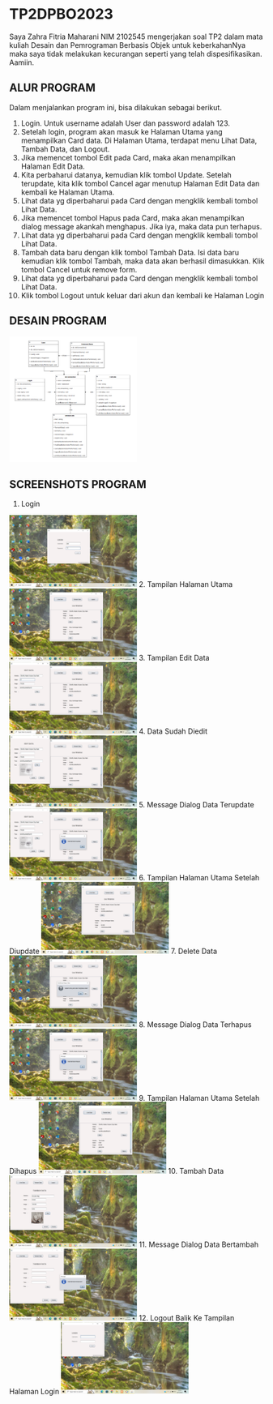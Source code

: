 # TP2DPBO2023

Saya Zahra Fitria Maharani NIM 2102545 mengerjakan soal TP2 dalam mata kuliah Desain dan Pemrograman Berbasis Objek untuk keberkahanNya maka saya tidak melakukan kecurangan seperti yang telah dispesifikasikan. Aamiin.

## ALUR PROGRAM

Dalam menjalankan program ini, bisa dilakukan sebagai berikut.

1. Login. Untuk username adalah User dan password adalah 123.
2. Setelah login, program akan masuk ke Halaman Utama yang menampilkan Card data. Di Halaman Utama, terdapat menu Lihat Data, Tambah Data, dan Logout.
3. Jika memencet tombol Edit pada Card, maka akan menampilkan Halaman Edit Data. 
4. Kita perbaharui datanya, kemudian klik tombol Update. Setelah terupdate, kita klik tombol Cancel agar menutup Halaman Edit Data dan kembali ke Halaman Utama.
5. Lihat data yg diperbaharui pada Card dengan mengklik kembali tombol Lihat Data.
6. Jika memencet tombol Hapus pada Card, maka akan menampilkan dialog message akankah menghapus. Jika iya, maka data pun terhapus.
7. Lihat data yg diperbaharui pada Card dengan mengklik kembali tombol Lihat Data.
8. Tambah data baru dengan klik tombol Tambah Data. Isi data baru kemudian klik tombol Tambah, maka data akan berhasil dimasukkan. Klik tombol Cancel untuk remove form.
9. Lihat data yg diperbaharui pada Card dengan mengklik kembali tombol Lihat Data.
10. Klik tombol Logout untuk keluar dari akun dan kembali ke Halaman Login

## DESAIN PROGRAM

<img src="https://github.com/zahraftrm/TP2DPBO2023/blob/main/Desain%20Program.png" width=50% height=50%>

## SCREENSHOTS PROGRAM

1. Login
<img src="https://github.com/zahraftrm/TP2DPBO2023/blob/main/Screenshots/1.%20Login.png" width=50% height=50%>
2. Tampilan Halaman Utama
<img src="https://github.com/zahraftrm/TP2DPBO2023/blob/main/Screenshots/2.%20Tampilan%20Halaman%20Utama.png" width=50% height=50%>
3. Tampilan Edit Data
<img src="https://github.com/zahraftrm/TP2DPBO2023/blob/main/Screenshots/3.%20Tampilan%20Edit%20Data.png" width=50% height=50%>
4. Data Sudah Diedit
<img src="https://github.com/zahraftrm/TP2DPBO2023/blob/main/Screenshots/4.%20Data%20Sudah%20Diedit.png" width=50% height=50%>
5. Message Dialog Data Terupdate
<img src="https://github.com/zahraftrm/TP2DPBO2023/blob/main/Screenshots/5.%20Message%20Dialog%20Data%20Terupdate.png" width=50% height=50%>
6. Tampilan Halaman Utama Setelah Diupdate
<img src="https://github.com/zahraftrm/TP2DPBO2023/blob/main/Screenshots/6.%20Tampilan%20Halaman%20Utama%20Setelah%20Diupdate.png" width=50% height=50%>
7. Delete Data
<img src="https://github.com/zahraftrm/TP2DPBO2023/blob/main/Screenshots/7.%20Delete%20Data.png" width=50% height=50%>
8. Message Dialog Data Terhapus
<img src="https://github.com/zahraftrm/TP2DPBO2023/blob/main/Screenshots/8.%20Message%20Dialog%20Data%20Terhapus.png" width=50% height=50%>
9. Tampilan Halaman Utama Setelah Dihapus
<img src="https://github.com/zahraftrm/TP2DPBO2023/blob/main/Screenshots/9.%20Tampilan%20Halaman%20Utama%20Setelah%20Dihapus.png" width=50% height=50%>
10. Tambah Data
<img src="https://github.com/zahraftrm/TP2DPBO2023/blob/main/Screenshots/10.%20Tambah%20Data.png" width=50% height=50%>
11. Message Dialog Data Bertambah
<img src="https://github.com/zahraftrm/TP2DPBO2023/blob/main/Screenshots/11.%20Message%20Dialog%20Data%20Bertambah.png" width=50% height=50%>
12. Logout Balik Ke Tampilan Halaman Login
<img src="https://github.com/zahraftrm/TP2DPBO2023/blob/main/Screenshots/12.%20Logout%20Balik%20Ke%20Tampilan%20Halaman%20Login.png" width=50% height=50%>

